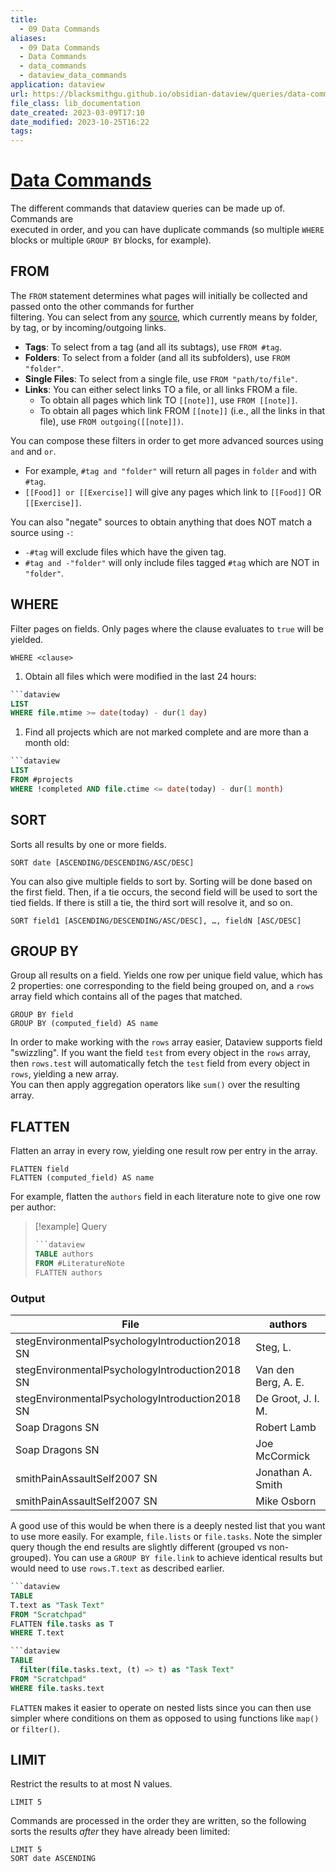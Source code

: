 ```yaml
---
title:
  - 09 Data Commands
aliases:
  - 09 Data Commands
  - Data Commands
  - data_commands
  - dataview_data_commands
application: dataview
url: https://blacksmithgu.github.io/obsidian-dataview/queries/data-commands/
file_class: lib_documentation
date_created: 2023-03-09T17:10
date_modified: 2023-10-25T16:22
tags: 
---
```

# [Data Commands](https://blacksmithgu.github.io/obsidian-dataview/queries/data-commands/)

The different commands that dataview queries can be made up of. Commands are  
executed in order, and you can have duplicate commands (so multiple `WHERE`  
blocks or multiple `GROUP BY` blocks, for example).

## FROM

The `FROM` statement determines what pages will initially be collected and passed onto the other commands for further  
filtering. You can select from any [source](../reference/sources), which currently means by folder, by tag, or by incoming/outgoing links.

- **Tags**: To select from a tag (and all its subtags), use `FROM #tag`.
- **Folders**: To select from a folder (and all its subfolders), use `FROM "folder"`.
- **Single Files**: To select from a single file, use `FROM "path/to/file"`.
- **Links**: You can either select links TO a file, or all links FROM a file.
  - To obtain all pages which link TO `[[note]]`, use `FROM [[note]]`.
  - To obtain all pages which link FROM `[[note]]` (i.e., all the links in that file), use `FROM outgoing([[note]])`.

You can compose these filters in order to get more advanced sources using `and` and `or`.

- For example, `#tag and "folder"` will return all pages in `folder` and with `#tag`.
- `[[Food]] or [[Exercise]]` will give any pages which link to `[[Food]]` OR `[[Exercise]]`.

You can also "negate" sources to obtain anything that does NOT match a source using `-`:

- `-#tag` will exclude files which have the given tag.
- `#tag and -"folder"` will only include files tagged `#tag` which are NOT in `"folder"`.

## WHERE

Filter pages on fields. Only pages where the clause evaluates to `true` will be yielded.

```
WHERE <clause>
```

1. Obtain all files which were modified in the last 24 hours:

```sql
```dataview
LIST 
WHERE file.mtime >= date(today) - dur(1 day)
```

1. Find all projects which are not marked complete and are more than a month old:

```sql
```dataview
LIST 
FROM #projects
WHERE !completed AND file.ctime <= date(today) - dur(1 month)
```

## SORT

Sorts all results by one or more fields.

```
SORT date [ASCENDING/DESCENDING/ASC/DESC]
```

You can also give multiple fields to sort by. Sorting will be done based on the first field. Then, if a tie occurs, the second field will be used to sort the tied fields. If there is still a tie, the third sort will resolve it, and so on.

```
SORT field1 [ASCENDING/DESCENDING/ASC/DESC], …, fieldN [ASC/DESC]
```

## GROUP BY

Group all results on a field. Yields one row per unique field value, which has 2 properties: one corresponding to the field being grouped on, and a `rows` array field which contains all of the pages that matched.

```
GROUP BY field
GROUP BY (computed_field) AS name
```

In order to make working with the `rows` array easier, Dataview supports field "swizzling". If you want the field `test` from every object in the `rows` array, then `rows.test` will automatically fetch the `test` field from every object in `rows`, yielding a new array.  
You can then apply aggregation operators like `sum()` over the resulting array.

## FLATTEN

Flatten an array in every row, yielding one result row per entry in the array.

```
FLATTEN field
FLATTEN (computed_field) AS name
```

For example, flatten the `authors` field in each literature note to give one row per author:

> [!example] Query  
> 
> ```sql
> ```dataview 
> TABLE authors 
> FROM #LiteratureNote  
> FLATTEN authors  
> ```

### Output

| File                                           | authors             |
| ---------------------------------------------- | ------------------- |
| stegEnvironmentalPsychologyIntroduction2018 SN | Steg, L.            |
| stegEnvironmentalPsychologyIntroduction2018 SN | Van den Berg, A. E. |
| stegEnvironmentalPsychologyIntroduction2018 SN | De Groot, J. I. M.  |
| Soap Dragons SN                                | Robert Lamb         |
| Soap Dragons SN                                | Joe McCormick       |
| smithPainAssaultSelf2007 SN                    | Jonathan A. Smith   |
| smithPainAssaultSelf2007 SN                    | Mike Osborn         |

A good use of this would be when there is a deeply nested list that you want to use more easily. For example, `file.lists` or `file.tasks`. Note the simpler query though the end results are slightly different (grouped vs non-grouped). You can use a `GROUP BY file.link` to achieve identical results but would need to use `rows.T.text` as described earlier.

```sql
```dataview
TABLE
T.text as "Task Text"
FROM "Scratchpad"
FLATTEN file.tasks as T
WHERE T.text
```

```sql
```dataview
TABLE 
  filter(file.tasks.text, (t) => t) as "Task Text"
FROM "Scratchpad"
WHERE file.tasks.text
```

`FLATTEN` makes it easier to operate on nested lists since you can then use simpler where conditions on them as opposed to using functions like `map()` or `filter()`.

## LIMIT

Restrict the results to at most N values.

```
LIMIT 5
```

Commands are processed in the order they are written, so the following sorts the results *after* they have already been limited:

```
LIMIT 5
SORT date ASCENDING
```
